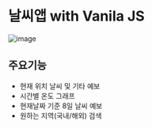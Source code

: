 # 날씨앱 with Vanila JS
![image](https://github.com/yyoonngg/Yong-s-Weather/assets/127941824/d2d500b8-4b98-420c-9799-11f38bac0995)

## 주요기능
* 현재 위치 날씨 및 기타 예보
* 시간별 온도 그래프
* 현재날짜 기준 8일 날씨 예보
* 원하는 지역(국내/해외) 검색
